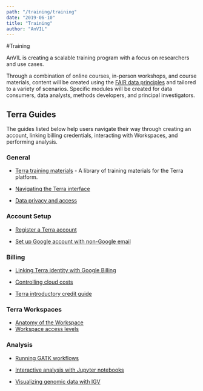 ```yaml
---
path: "/training/training"
date: "2019-06-10"
title: "Training"
author: "AnVIL"
---
```


#Training

<hero small>AnVIL is creating a scalable training program with a focus on researchers and use cases.</hero>

Through a combination of online courses, in-person workshops, and course materials, content will be created using the [FAIR data principles](https://www.nature.com/articles/sdata201618) and tailored to a variety of scenarios. Specific modules will be created for data consumers, data analysts, methods developers, and principal investigators.

## Terra Guides
 
The guides listed below help users navigate their way through creating an account, linking billing credentials, interacting with Workspaces, and performing analysis. 

### General
- [Terra training materials](https://support.terra.bio/) - A library of training materials for the Terra platform.

- [Navigating the Terra interface](https://support.terra.bio/hc/en-us/articles/360022704371-Navigating-in-Terra)

- [Data privacy and access](https://support.terra.bio/hc/en-us/articles/360026775691-Managing-data-privacy-and-access-with-Authorization-Domains)

### Account Setup

- [Register a Terra account](https://support.terra.bio/hc/en-us/articles/360028235911-How-to-register-for-a-Terra-account)

- [Set up Google account with non-Google email](https://support.terra.bio/hc/en-us/articles/360029186611-Setting-up-a-Google-account-with-a-non-Google-email)

### Billing

- [Linking Terra identity with Google Billing](https://support.terra.bio/hc/en-us/articles/360026182251-How-to-set-up-billing-projects-and-Google-Billing-Accounts)

- [Controlling cloud costs](https://support.terra.bio/hc/en-us/sections/360006459511-Controlling-Cloud-costs)

- [Terra introductory credit guide](https://support.terra.bio/hc/en-us/articles/360027940952-Free-credits-FAQs)

### Terra Workspaces

- [Anatomy of the Workspace](https://support.terra.bio/hc/en-us/articles/360022716811-The-Workspace-Organize-data-organize-and-run-analysis-tools)
- [Workspace access levels](https://support.terra.bio/hc/en-us/articles/360025851892-Reader-writer-or-owner-Workspace-access-controls-explained)

### Analysis

- [Running GATK workflows](https://support.terra.bio/hc/en-us/articles/360029034232-Getting-started-with-GATK-workflows-in-the-cloud-FAQs)

- [Interactive analysis with Jupyter notebooks](https://support.terra.bio/hc/en-us/articles/360024898671-Interactive-analysis-with-Jupyter-notebooks)

- [Visualizing genomic data with IGV](https://support.terra.bio/hc/en-us/articles/360029654831-Viewing-IGV-tracks-of-BAM-files-in-your-workspace-data)

